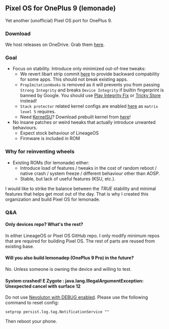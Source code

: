 ## Pixel OS for OnePlus 9 (lemonade)
Yet another (unofficial) Pixel OS port for OnePlus 9.

### Download
We host releases on OneDrive. Grab them [here](https://github.com/PixelOS-Lemonade/release/releases).

### Goal
- Focus on stability. Introduce only minimized out-of-tree tweaks:
    - We revert libart strip commit [here](https://github.com/PixelOS-Lemonade/art/commit/e17c78dd37ed2464a3178af21d71d99268a2ba1c) to provide backward compability for some apps. This should not break existing apps.
    - `PropImitationHooks` is removed as it will prevents you from passing `Strong Integrity` and breaks `Device Integrity` if builtin fingerprint is banned by Google. You should use [Play Integrity Fix](https://github.com/chiteroman/PlayIntegrityFix/) or [Tricky Store](https://github.com/5ec1cff/TrickyStore) instead!
    - `Stack protector` related kernel configs are enabled [here](https://github.com/PixelOS-Lemonade/kernel_oneplus_sm8350/commit/91802ddaa8931b7d0c1cb40048ab57a9f226f3bb) as `matrix level 5` requires.
    - Need [KernelSU](https://github.com/tiann/KernelSU)? Download prebuilt kernel from [here](https://github.com/PixelOS-Lemonade/kernel_oneplus_sm8350_kernelsu/actions)!
- No insane patches or weird tweaks that actually introduce unwanted behaviours.
    - Expect stock behaviour of LineageOS
    - Firmware is included in ROM

### Why for reinventing wheels
- Existing ROMs (for lemonade) either:
    - Introduce load of features / tweaks in the cost of random reboot / native crash / system freeze / different behaviour other than AOSP. 
    - Stable, but lack of useful features (KSU, etc.).

I would like to strike the balance between the *TRUE* stability and minimal features that helps get most out of the day. That is why I created this organization and build Pixel OS for lemonade.

### Q&A
#### Only devices repo? What's the rest?
In either LineageOS or Pixel OS GitHub repo. I only modify minimum repos that are required for building Pixel OS. The rest of parts are reused from existing base.

#### Will you also build lemonadep (OnePlus 9 Pro) in the future?
No. Unless someone is owning the device and willing to test.

#### System crashed! E Zygote : java.lang.IllegalArgumentException: Unexpected cancel with surface 12
Do not use [Nevoluton with DEBUG enabled](https://nevo.app/setup). Please use the following command to reset config:
```
setprop persist.log.tag.NotificationService ""
```
Then reboot your phone.
